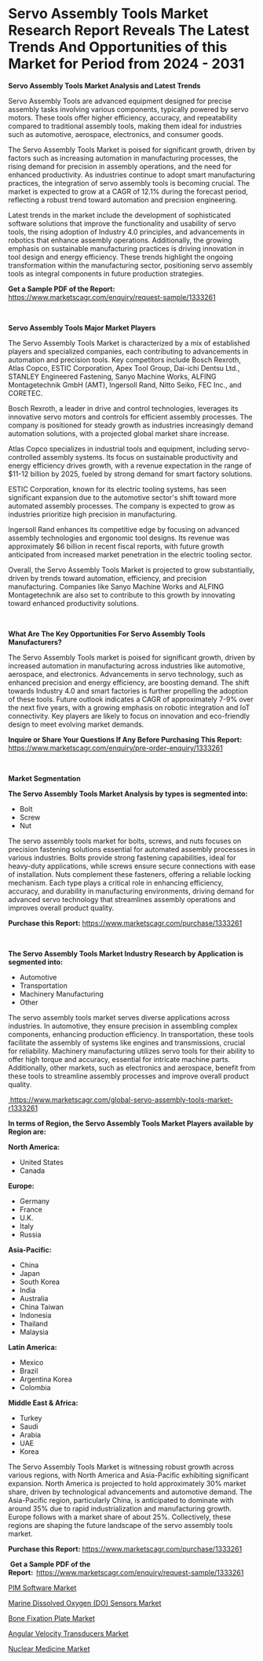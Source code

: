 <p><h1>Servo Assembly Tools Market Research Report Reveals The Latest Trends And Opportunities of this Market for Period from 2024 - 2031</h1></p><p><strong>Servo Assembly Tools Market Analysis and Latest Trends</strong></p>
<p><p>Servo Assembly Tools are advanced equipment designed for precise assembly tasks involving various components, typically powered by servo motors. These tools offer higher efficiency, accuracy, and repeatability compared to traditional assembly tools, making them ideal for industries such as automotive, aerospace, electronics, and consumer goods. </p><p>The Servo Assembly Tools Market is poised for significant growth, driven by factors such as increasing automation in manufacturing processes, the rising demand for precision in assembly operations, and the need for enhanced productivity. As industries continue to adopt smart manufacturing practices, the integration of servo assembly tools is becoming crucial. The market is expected to grow at a CAGR of 12.1% during the forecast period, reflecting a robust trend toward automation and precision engineering.</p><p>Latest trends in the market include the development of sophisticated software solutions that improve the functionality and usability of servo tools, the rising adoption of Industry 4.0 principles, and advancements in robotics that enhance assembly operations. Additionally, the growing emphasis on sustainable manufacturing practices is driving innovation in tool design and energy efficiency. These trends highlight the ongoing transformation within the manufacturing sector, positioning servo assembly tools as integral components in future production strategies.</p></p>
<p><strong>Get a Sample PDF of the Report:&nbsp;</strong> <a href="https://www.marketscagr.com/enquiry/request-sample/1333261?utm_campaign=1278&utm_medium=2&utm_source=Github&utm_content=ia&utm_term=01102024&utm_id=servo-assembly-tools">https://www.marketscagr.com/enquiry/request-sample/1333261</a></p>
<p>&nbsp;</p>
<p><strong>Servo Assembly Tools Major Market Players</strong></p>
<p><p>The Servo Assembly Tools Market is characterized by a mix of established players and specialized companies, each contributing to advancements in automation and precision tools. Key competitors include Bosch Rexroth, Atlas Copco, ESTIC Corporation, Apex Tool Group, Dai-ichi Dentsu Ltd., STANLEY Engineered Fastening, Sanyo Machine Works, ALFING Montagetechnik GmbH (AMT), Ingersoll Rand, Nitto Seiko, FEC Inc., and CORETEC.</p><p>Bosch Rexroth, a leader in drive and control technologies, leverages its innovative servo motors and controls for efficient assembly processes. The company is positioned for steady growth as industries increasingly demand automation solutions, with a projected global market share increase.</p><p>Atlas Copco specializes in industrial tools and equipment, including servo-controlled assembly systems. Its focus on sustainable productivity and energy efficiency drives growth, with a revenue expectation in the range of $11-12 billion by 2025, fueled by strong demand for smart factory solutions.</p><p>ESTIC Corporation, known for its electric tooling systems, has seen significant expansion due to the automotive sector's shift toward more automated assembly processes. The company is expected to grow as industries prioritize high precision in manufacturing.</p><p>Ingersoll Rand enhances its competitive edge by focusing on advanced assembly technologies and ergonomic tool designs. Its revenue was approximately $6 billion in recent fiscal reports, with future growth anticipated from increased market penetration in the electric tooling sector.</p><p>Overall, the Servo Assembly Tools Market is projected to grow substantially, driven by trends toward automation, efficiency, and precision manufacturing. Companies like Sanyo Machine Works and ALFING Montagetechnik are also set to contribute to this growth by innovating toward enhanced productivity solutions.</p></p>
<p>&nbsp;</p>
<p><strong>What Are The Key Opportunities For Servo Assembly Tools Manufacturers?</strong></p>
<p><p>The Servo Assembly Tools market is poised for significant growth, driven by increased automation in manufacturing across industries like automotive, aerospace, and electronics. Advancements in servo technology, such as enhanced precision and energy efficiency, are boosting demand. The shift towards Industry 4.0 and smart factories is further propelling the adoption of these tools. Future outlook indicates a CAGR of approximately 7-9% over the next five years, with a growing emphasis on robotic integration and IoT connectivity. Key players are likely to focus on innovation and eco-friendly design to meet evolving market demands.</p></p>
<p><strong>Inquire or Share Your Questions If Any Before Purchasing This Report:</strong> <a href="https://www.marketscagr.com/enquiry/pre-order-enquiry/1333261?utm_campaign=1278&utm_medium=2&utm_source=Github&utm_content=ia&utm_term=01102024&utm_id=servo-assembly-tools">https://www.marketscagr.com/enquiry/pre-order-enquiry/1333261</a></p>
<p>&nbsp;</p>
<p><strong>Market Segmentation</strong></p>
<p><strong>The Servo Assembly Tools Market Analysis by types is segmented into:</strong></p>
<p><ul><li>Bolt</li><li>Screw</li><li>Nut</li></ul></p>
<p><p>The servo assembly tools market for bolts, screws, and nuts focuses on precision fastening solutions essential for automated assembly processes in various industries. Bolts provide strong fastening capabilities, ideal for heavy-duty applications, while screws ensure secure connections with ease of installation. Nuts complement these fasteners, offering a reliable locking mechanism. Each type plays a critical role in enhancing efficiency, accuracy, and durability in manufacturing environments, driving demand for advanced servo technology that streamlines assembly operations and improves overall product quality.</p></p>
<p><strong>Purchase this Report:&nbsp;</strong><a href="https://www.marketscagr.com/purchase/1333261?utm_campaign=1278&utm_medium=2&utm_source=Github&utm_content=ia&utm_term=01102024&utm_id=servo-assembly-tools">https://www.marketscagr.com/purchase/1333261</a></p>
<p>&nbsp;</p>
<p><strong>The Servo Assembly Tools Market Industry Research by Application is segmented into:</strong></p>
<p><ul><li>Automotive</li><li>Transportation</li><li>Machinery Manufacturing</li><li>Other</li></ul></p>
<p><p>The servo assembly tools market serves diverse applications across industries. In automotive, they ensure precision in assembling complex components, enhancing production efficiency. In transportation, these tools facilitate the assembly of systems like engines and transmissions, crucial for reliability. Machinery manufacturing utilizes servo tools for their ability to offer high torque and accuracy, essential for intricate machine parts. Additionally, other markets, such as electronics and aerospace, benefit from these tools to streamline assembly processes and improve overall product quality.</p></p>
<p><a href="https://www.marketscagr.com/global-servo-assembly-tools-market-r1333261?utm_campaign=1278&utm_medium=2&utm_source=Github&utm_content=ia&utm_term=01102024&utm_id=servo-assembly-tools">&nbsp;https://www.marketscagr.com/global-servo-assembly-tools-market-r1333261</a></p>
<p><strong>In terms of Region, the Servo Assembly Tools Market Players available by Region are:</strong></p>
<p>
    <p> <strong> North America: </strong>
        <ul>
            <li>United States</li>
            <li>Canada</li>
        </ul>
        </p> 
    <p> <strong> Europe: </strong>
        <ul>
            <li>Germany</li>
            <li>France</li>
            <li>U.K.</li>
            <li>Italy</li>
            <li>Russia</li>
        </ul>
        </p> 
    <p> <strong> Asia-Pacific: </strong>
        <ul>
            <li>China</li>
            <li>Japan</li>
            <li>South Korea</li>
            <li>India</li>
            <li>Australia</li>
            <li>China Taiwan</li>
            <li>Indonesia</li>
            <li>Thailand</li>
            <li>Malaysia</li>
        </ul>
        </p> 
    <p> <strong> Latin America: </strong>
        <ul>
            <li>Mexico</li>
            <li>Brazil</li>
            <li>Argentina Korea</li>
            <li>Colombia</li>
        </ul>
        </p> 
    <p> <strong> Middle East & Africa: </strong>
        <ul>
            <li>Turkey</li>
            <li>Saudi</li>
            <li>Arabia</li>
            <li>UAE</li>
            <li>Korea</li>
        </ul>
    </p>
    </p>
<p><p>The Servo Assembly Tools Market is witnessing robust growth across various regions, with North America and Asia-Pacific exhibiting significant expansion. North America is projected to hold approximately 30% market share, driven by technological advancements and automotive demand. The Asia-Pacific region, particularly China, is anticipated to dominate with around 35% due to rapid industrialization and manufacturing growth. Europe follows with a market share of about 25%. Collectively, these regions are shaping the future landscape of the servo assembly tools market.</p></p>
<p><strong>Purchase this Report: </strong><a href="https://www.marketscagr.com/purchase/1333261?utm_campaign=1278&utm_medium=2&utm_source=Github&utm_content=ia&utm_term=01102024&utm_id=servo-assembly-tools">https://www.marketscagr.com/purchase/1333261</a></p>
<p>&nbsp;<strong>Get a Sample PDF of the Report:&nbsp;&nbsp;</strong><a href="https://www.marketscagr.com/enquiry/request-sample/1333261?utm_campaign=1278&utm_medium=2&utm_source=Github&utm_content=ia&utm_term=01102024&utm_id=servo-assembly-tools">https://www.marketscagr.com/enquiry/request-sample/1333261</a></p>
<p><strong></strong></p>
<p><p><a href="https://www.linkedin.com/pulse/pim-software-market-outlook-forecast-from-2024-2031-adventitia-90cdc?utm_campaign=1278&utm_medium=2&utm_source=Github&utm_content=ia&utm_term=01102024&utm_id=servo-assembly-tools">PIM Software Market</a></p><p><a href="https://issuu.com/reportprime-2/docs/marine-dissolved-oxygen-do-sensors-_cab1db2772766d?utm_campaign=1278&utm_medium=2&utm_source=Github&utm_content=ia&utm_term=01102024&utm_id=servo-assembly-tools">Marine Dissolved Oxygen (DO) Sensors Market</a></p><p><a href="https://www.linkedin.com/pulse/bone-fixation-plate-market-outlook-share-analysis-growth-48lme?utm_campaign=1278&utm_medium=2&utm_source=Github&utm_content=ia&utm_term=01102024&utm_id=servo-assembly-tools">Bone Fixation Plate Market</a></p><p><a href="https://issuu.com/reportprime-2/docs/angular-velocity-transducers-market_045783c71378c0?utm_campaign=1278&utm_medium=2&utm_source=Github&utm_content=ia&utm_term=01102024&utm_id=servo-assembly-tools">Angular Velocity Transducers Market</a></p><p><a href="https://www.linkedin.com/pulse/driving-market-forces-nuclear-medicine-trends-future-forecasts-ecfbf?utm_campaign=1278&utm_medium=2&utm_source=Github&utm_content=ia&utm_term=01102024&utm_id=servo-assembly-tools">Nuclear Medicine Market</a></p></p>
